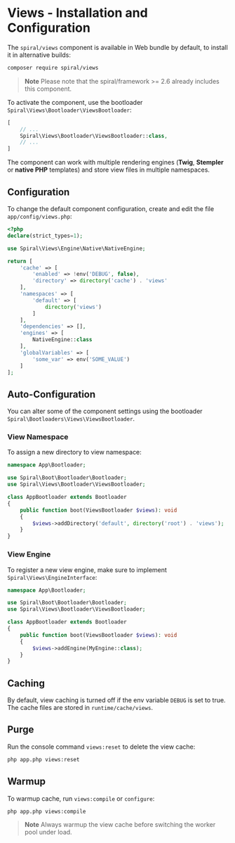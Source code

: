 # Views - Installation and Configuration

The `spiral/views` component is available in Web bundle by default, to install it in alternative builds:

```bash
composer require spiral/views
```

> **Note**
> Please note that the spiral/framework >= 2.6 already includes this component.

To activate the component, use the bootloader `Spiral\Views\Bootloader\ViewsBootloader`:

```php
[
    // ...
    Spiral\Views\Bootloader\ViewsBootloader::class,
    // ...
]
```

The component can work with multiple rendering engines (**Twig**, **Stempler** or **native PHP** templates) and
store view files in multiple namespaces.

## Configuration

To change the default component configuration, create and edit the file `app/config/views.php`:

```php
<?php
declare(strict_types=1);

use Spiral\Views\Engine\Native\NativeEngine;

return [
    'cache' => [
        'enabled' => !env('DEBUG', false),
        'directory' => directory('cache') . 'views'
    ],
    'namespaces' => [
        'default' => [
            directory('views')
        ]
    ],
    'dependencies' => [],
    'engines' => [
        NativeEngine::class
    ],
    'globalVariables' => [
        'some_var' => env('SOME_VALUE')
    ]
];
```

## Auto-Configuration

You can alter some of the component settings using the bootloader `Spiral\Bootloaders\Views\ViewsBootloader`.

### View Namespace

To assign a new directory to view namespace:

```php
namespace App\Bootloader;

use Spiral\Boot\Bootloader\Bootloader;
use Spiral\Views\Bootloader\ViewsBootloader;

class AppBootloader extends Bootloader
{
    public function boot(ViewsBootloader $views): void
    {
        $views->addDirectory('default', directory('root') . 'views');
    }
}
```

### View Engine

To register a new view engine, make sure to implement `Spiral\Views\EngineInterface`:

```php
namespace App\Bootloader;

use Spiral\Boot\Bootloader\Bootloader;
use Spiral\Views\Bootloader\ViewsBootloader;

class AppBootloader extends Bootloader
{
    public function boot(ViewsBootloader $views): void
    {
        $views->addEngine(MyEngine::class);
    }
}
```

## Caching

By default, view caching is turned off if the env variable `DEBUG` is set to true. The cache files are stored in
`runtime/cache/views`.

## Purge

Run the console command `views:reset` to delete the view cache:

```bash
php app.php views:reset
```

## Warmup

To warmup cache, run `views:compile` or `configure`:

```bash
php app.php views:compile
``` 

> **Note**
> Always warmup the view cache before switching the worker pool under load.
